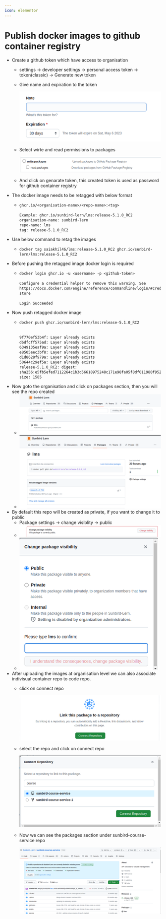 ```yaml
---
icon: elementor
---
```


# Publish docker images to github container registry

* Create a github token which have access to organisation
  * settings → developer settings → personal access token → token(classic) → Generate new token
  *   Give name and expiration to the token

      ![](../../../../../.gitbook/assets/3304194053.png)
  *   Select wirte and read permissions to packages

      ![](../../../../../.gitbook/assets/3304063035.png)
  * And click on genarate token, this created token is used as password for github container registry
* The docker image needs to be retagged with below format
  * ```
    ghcr.io/<organisation-name>/<repo-name>:<tag>

    Example: ghcr.io/sunbird-lern/lms:release-5.1.0_RC2
    organisation-name: sunbird-lern
    repo-name: lms
    tag: release-5.1.0_RC2
    ```
* Use below command to retag the images
  * ```
    docker tag saiakhil46/lms:release-5.1.0_RC2 ghcr.io/sunbird-lern/lms:release-5.1.0_RC2
    ```
* Before pushing the retagged image docker login is required
  * ```
    docker login ghcr.io -u <username> -p <github-token>

    Configure a credential helper to remove this warning. See
    https://docs.docker.com/engine/reference/commandline/login/#credentials-store

    Login Succeeded
    ```
* Now push retagged docker image
  * ```
    docker push ghcr.io/sunbird-lern/lms:release-5.1.0_RC2


    9f770ef53b4f: Layer already exists 
    d6dfcff575ad: Layer already exists 
    6349135eaf9a: Layer already exists 
    e8505eec3bf8: Layer already exists 
    d1d8628f979a: Layer already exists 
    50644c29ef5a: Layer already exists 
    release-5.1.0_RC2: digest: sha256:e5fb5efed7112264c1b3d56618975248c171e98fa05f8df011980f952713096d size: 1585
    ```
* Now goto the organisation and click on packages section, then you will see the repo created
  * ![](../../../../../.gitbook/assets/3304194069.png)
  * ![](../../../../../.gitbook/assets/3304325126.png)
* By default this repo will be created as private, if you want to change it to public
  * Package settings → change visiblity → public
  * ![](../../../../../.gitbook/assets/3304128525.png)
  * ![](../../../../../.gitbook/assets/3304063047.png)
* After uploading the images at organisation level we can also associate indivisual container repo to code repo.
  *   click on connect repo

      ![](../../../../../.gitbook/assets/3304226845.png)
  *   select the repo and click on connect repo

      ![](../../../../../.gitbook/assets/3304325133.png)
  *   Now we can see the packages section under sunbird-course-service repo

      ![](../../../../../.gitbook/assets/3303997489.png)
